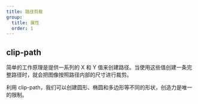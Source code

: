 ```yaml
---
title: 路径剪裁
group:
  title: 属性
  order: 1
---
```


## clip-path

简单的工作原理是提供一系列的 X 和 Y 值来创建路径。当使用这些值创建一条完整路径时，就会把图像按照路径内部的尺寸进行裁剪。

利用 clip-path，我们可以创建圆形、椭圆和多边形等不同的形状，创造力是唯一的限制。

<code src="./index.tsx"></code>

